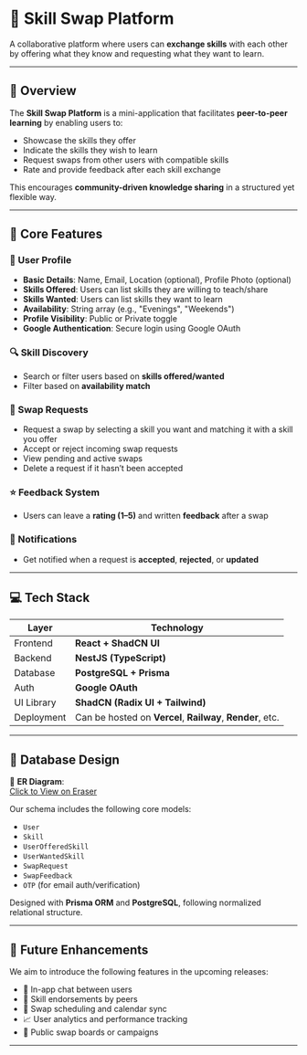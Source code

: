 # 🎯 Skill Swap Platform

A collaborative platform where users can **exchange skills** with each other by offering what they know and requesting what they want to learn.

---

## 📘 Overview

The **Skill Swap Platform** is a mini-application that facilitates **peer-to-peer learning** by enabling users to:

- Showcase the skills they offer
- Indicate the skills they wish to learn
- Request swaps from other users with compatible skills
- Rate and provide feedback after each skill exchange

This encourages **community-driven knowledge sharing** in a structured yet flexible way.

---

## 🧩 Core Features

### 🧑 User Profile

- **Basic Details**: Name, Email, Location (optional), Profile Photo (optional)
- **Skills Offered**: Users can list skills they are willing to teach/share
- **Skills Wanted**: Users can list skills they want to learn
- **Availability**: String array (e.g., "Evenings", "Weekends")
- **Profile Visibility**: Public or Private toggle
- **Google Authentication**: Secure login using Google OAuth

### 🔍 Skill Discovery

- Search or filter users based on **skills offered/wanted**
- Filter based on **availability match**

### 🔁 Swap Requests

- Request a swap by selecting a skill you want and matching it with a skill you offer
- Accept or reject incoming swap requests
- View pending and active swaps
- Delete a request if it hasn’t been accepted

### ⭐ Feedback System

- Users can leave a **rating (1–5)** and written **feedback** after a swap

### 🔔 Notifications

- Get notified when a request is **accepted**, **rejected**, or **updated**

---

## 💻 Tech Stack

| Layer      | Technology             |
|------------|------------------------|
| Frontend   | **React + ShadCN UI**  |
| Backend    | **NestJS (TypeScript)**|
| Database   | **PostgreSQL + Prisma**|
| Auth       | **Google OAuth**       |
| UI Library | **ShadCN (Radix UI + Tailwind)** |
| Deployment | Can be hosted on **Vercel**, **Railway**, **Render**, etc. |

---

## 📐 Database Design

🔗 **ER Diagram**:  
[Click to View on Eraser](https://app.eraser.io/workspace/BHY18c81w40d6fc4xLFd)

Our schema includes the following core models:

- `User`
- `Skill`
- `UserOfferedSkill`
- `UserWantedSkill`
- `SwapRequest`
- `SwapFeedback`
- `OTP` (for email auth/verification)

Designed with **Prisma ORM** and **PostgreSQL**, following normalized relational structure.

---

## 🚀 Future Enhancements

We aim to introduce the following features in the upcoming releases:

- 💬 In-app chat between users
- 📝 Skill endorsements by peers
- 📅 Swap scheduling and calendar sync
- 📈 User analytics and performance tracking
- 📣 Public swap boards or campaigns

---
